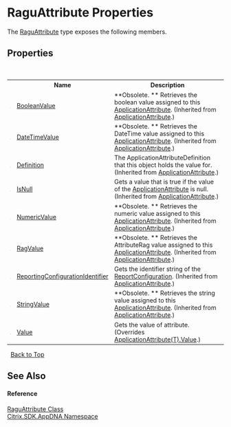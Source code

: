 # RaguAttribute Properties
 

The <a href="f2fa3f14-fed6-9033-7e45-125361d01088">RaguAttribute</a> type exposes the following members.


## Properties
&nbsp;<table><tr><th></th><th>Name</th><th>Description</th></tr><tr><td>![Public property](media/pubproperty.gif "Public property")</td><td><a href="0a9454bc-8300-9763-d33c-093d306616be">BooleanValue</a></td><td> **Obsolete. **
Retrieves the boolean value assigned to this <a href="f773bd8d-2e45-6317-674a-4e122ddd2890">ApplicationAttribute</a>.
 (Inherited from <a href="f773bd8d-2e45-6317-674a-4e122ddd2890">ApplicationAttribute</a>.)</td></tr><tr><td>![Public property](media/pubproperty.gif "Public property")</td><td><a href="cf32bcbf-7d06-91d3-a919-c9129d3daa4e">DateTimeValue</a></td><td> **Obsolete. **
Retrieves the DateTime value assigned to this <a href="f773bd8d-2e45-6317-674a-4e122ddd2890">ApplicationAttribute</a>.
 (Inherited from <a href="f773bd8d-2e45-6317-674a-4e122ddd2890">ApplicationAttribute</a>.)</td></tr><tr><td>![Public property](media/pubproperty.gif "Public property")</td><td><a href="b0940094-1091-3c83-b4c3-b5b239cfae41">Definition</a></td><td>
The ApplicationAttributeDefinition that this object holds the value for.
 (Inherited from <a href="f773bd8d-2e45-6317-674a-4e122ddd2890">ApplicationAttribute</a>.)</td></tr><tr><td>![Public property](media/pubproperty.gif "Public property")</td><td><a href="ca5f427a-fca4-007c-6610-24434861a7a9">IsNull</a></td><td>
Gets a value that is true if the value of the <a href="f773bd8d-2e45-6317-674a-4e122ddd2890">ApplicationAttribute</a> is null.
 (Inherited from <a href="f773bd8d-2e45-6317-674a-4e122ddd2890">ApplicationAttribute</a>.)</td></tr><tr><td>![Public property](media/pubproperty.gif "Public property")</td><td><a href="6eb6730d-0c87-6d59-3db7-4374537d9313">NumericValue</a></td><td> **Obsolete. **
Retrieves the numeric value assigned to this <a href="f773bd8d-2e45-6317-674a-4e122ddd2890">ApplicationAttribute</a>.
 (Inherited from <a href="f773bd8d-2e45-6317-674a-4e122ddd2890">ApplicationAttribute</a>.)</td></tr><tr><td>![Public property](media/pubproperty.gif "Public property")</td><td><a href="4ba3d677-bb3e-78f3-07dc-5fc2af8c05c5">RagValue</a></td><td> **Obsolete. **
Retrieves the AttributeRag value assigned to this <a href="f773bd8d-2e45-6317-674a-4e122ddd2890">ApplicationAttribute</a>.
 (Inherited from <a href="f773bd8d-2e45-6317-674a-4e122ddd2890">ApplicationAttribute</a>.)</td></tr><tr><td>![Public property](media/pubproperty.gif "Public property")</td><td><a href="080af990-275f-4da0-e909-be55a0d69ed5">ReportingConfigurationIdentifier</a></td><td>
Gets the identifier string of the <a href="65f3ee4f-5129-5083-b4da-0f1e23fc3784">ReportConfiguration</a>.
 (Inherited from <a href="f773bd8d-2e45-6317-674a-4e122ddd2890">ApplicationAttribute</a>.)</td></tr><tr><td>![Public property](media/pubproperty.gif "Public property")</td><td><a href="3f5599cf-7202-1d7c-04cf-7656aee20d70">StringValue</a></td><td> **Obsolete. **
Retrieves the string value assigned to this <a href="f773bd8d-2e45-6317-674a-4e122ddd2890">ApplicationAttribute</a>.
 (Inherited from <a href="f773bd8d-2e45-6317-674a-4e122ddd2890">ApplicationAttribute</a>.)</td></tr><tr><td>![Public property](media/pubproperty.gif "Public property")</td><td><a href="d968565f-edd9-e59c-455a-e9bb046eeecf">Value</a></td><td>
Gets the value of attribute.
 (Overrides <a href="14ddc50d-beaa-f508-31b5-8589b7ffd27c">ApplicationAttribute(T).Value</a>.)</td></tr></table>&nbsp;
<a href="#raguattribute-properties">Back to Top</a>

## See Also


#### Reference
<a href="f2fa3f14-fed6-9033-7e45-125361d01088">RaguAttribute Class</a><br /><a href="fe2d265b-410b-8b11-1eb4-a790e0b062bf">Citrix.SDK.AppDNA Namespace</a><br />